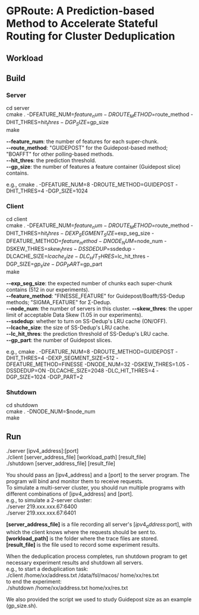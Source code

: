 # GPRoute: A Prediction-based Method to Accelerate Stateful Routing for Cluster Deduplication


## Workload


## Build

### Server
cd server  
cmake . -DFEATURE_NUM=$feature_num -DROUTE_METHOD=$route_method -DHIT_THRES=$hit_thres -DGP_SIZE=$gp_size  
make  

__--feature_num__: the number of features for each super-chunk.  
__--route_method__: "GUIDEPOST" for the Guidepost-based method; "BOAFFT" for other polling-based methods.  
__--hit_thres__: the prediction threshold.  
__--gp_size__: the number of features a feature container (Guidepost slice) contains.  

e.g., cmake . -DFEATURE_NUM=8 -DROUTE_METHOD=GUIDEPOST -DHIT_THRES=4 -DGP_SIZE=1024  

### Client
cd client  
cmake . -DFEATURE_NUM=$feature_num -DROUTE_METHOD=$route_method -DHIT_THRES=$hit_thres -DEXP_SEGMENT_SIZE=$exp_seg_size -DFEATURE_METHOD=$feature_method -DNODE_NUM=$node_num -DSKEW_THRES=$skew_thres -DSSDEDUP=$ssdedup -DLCACHE_SIZE=$lcache_size -DLC_HIT_THRES=$lc_hit_thres -DGP_SIZE=$gp_size -DGP_PART=$gp_part  
make  

__--exp_seg_size__: the expected number of chunks each super-chunk contains (512 in our experiments).  
__--feature_method__: "FINESSE_FEATURE" for Guidepost/Boafft/SS-Dedup methods; "SIGMA_FEATURE" for Σ-Dedup.  
__--node_num__: the number of servers in this cluster.
__--skew_thres__: the upper limit of acceptable Data Skew (1.05 in our experiments).  
__--ssdedup__: whether to turn on SS-Dedup's LRU cache (ON/OFF).  
__--lcache_size__: the size of SS-Dedup's LRU cache.  
__--lc_hit_thres__: the prediction threshold of SS-Dedup's LRU cache.  
__--gp_part__: the number of Guidepost slices.  

e.g., cmake . -DFEATURE_NUM=8 -DROUTE_METHOD=GUIDEPOST -DHIT_THRES=4 -DEXP_SEGMENT_SIZE=512 -DFEATURE_METHOD=FINESSE -DNODE_NUM=32 -DSKEW_THRES=1.05 -DSSDEDUP=ON -DLCACHE_SIZE=2048 -DLC_HIT_THRES=4 -DGP_SIZE=1024 -DGP_PART=2  

### Shutdown
cd shutdown  
cmake . -DNODE_NUM=$node_num  
make  


## Run
./server [ipv4_address]:[port]  
./client [server_address_file] [workload_path] [result_file]  
./shutdown [server_address_file] [result_file]  

You should pass an [ipv4_address] and a [port] to the server program. The program will bind and monitor them to receive requests.  
To simulate a multi-server cluster, you should run multiple programs with different combinations of [ipv4_address] and [port].  
e.g., to simulate a 2-server cluster:  
./server 219.xxx.xxx.67:6400  
./server 219.xxx.xxx.67:6401  

__[server_address_file]__ is a file recording all server's [$ipv4_address:$port], with which the client knows where the requests should be sent to.  
__[workload_path]__ is the folder where the trace files are stored.  
__[result_file]__ is the file used to record some experiment results.  

When the deduplication process completes, run shutdown program to get necessary experiment results and shutdown all servers.  
e.g., to start a deduplication task:  
./client /home/xx/address.txt /data/fsl/macos/ home/xx/res.txt  
to end the experiment:  
./shutdown /home/xx/address.txt home/xx/res.txt  

We also provided the script we used to study Guidepost size as an example (gp_size.sh).

